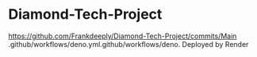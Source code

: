 # Diamond-Tech-Project

https://github.com/Frankdeeply/Diamond-Tech-Project/commits/Main
.github/workflows/deno.yml.github/workflows/deno.
Deployed by Render

